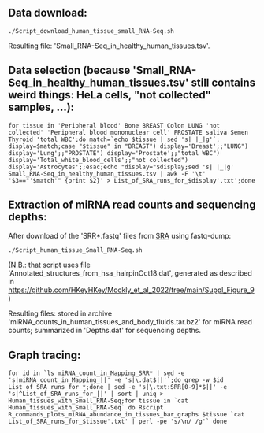 ## Data download: ##

``./Script_download_human_tissue_small_RNA-Seq.sh``

Resulting file: 'Small_RNA-Seq_in_healthy_human_tissues.tsv'.

## Data selection (because 'Small_RNA-Seq_in_healthy_human_tissues.tsv' still contains weird things: HeLa cells, "not collected" samples, ...): ##

``for tissue in 'Peripheral blood' Bone BREAST Colon LUNG 'not collected' 'Peripheral blood mononuclear cell' PROSTATE saliva Semen Thyroid 'total WBC';do match=`echo $tissue | sed 's| |_|g'`;   display=$match;case "$tissue" in "BREAST") display='Breast';;"LUNG") display='Lung';;"PROSTATE") display='Prostate';;"total WBC") display='Total_white_blood_cells';;"not collected") display='Astrocytes';;esac;echo "display="$display;sed 's| |_|g' Small_RNA-Seq_in_healthy_human_tissues.tsv | awk -F '\t' '$3=="'$match'" {print $2}' > List_of_SRA_runs_for_$display'.txt';done``

## Extraction of miRNA read counts and sequencing depths: ##

After download of the 'SRR\*.fastq' files from [SRA](https://www.ncbi.nlm.nih.gov/sra) using fastq-dump:

``./Script_human_tissue_Small_RNA-Seq.sh``

(N.B.: that script uses file 'Annotated_structures_from_hsa_hairpinOct18.dat', generated as described in https://github.com/HKeyHKey/Mockly_et_al_2022/tree/main/Suppl_Figure_9)

Resulting files: stored in archive 'miRNA_counts_in_human_tissues_and_body_fluids.tar.bz2' for miRNA read counts; summarized in 'Depths.dat' for sequencing depths.

## Graph tracing: ##

``for id in `ls miRNA_count_in_Mapping_SRR* | sed -e 's|miRNA_count_in_Mapping_||' -e 's|\.dat$||'`;do grep -w $id List_of_SRA_runs_for_*;done | sed -e 's|\.txt:SRR[0-9]*$||' -e 's|^List_of_SRA_runs_for_||' | sort | uniq > Human_tissues_with_Small_RNA-Seq;for tissue in `cat Human_tissues_with_Small_RNA-Seq`
do Rscript R_commands_plots_miRNA_abundance_in_tissues_bar_graphs $tissue `cat List_of_SRA_runs_for_$tissue'.txt' | perl -pe 's/\n/ /g'`
done``
